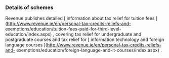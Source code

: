 ###  Details of schemes

Revenue publishes detailed [ information about tax relief for tuition fees
](http://www.revenue.ie/en/personal-tax-credits-reliefs-and-
exemptions/education/tuition-fees-paid-for-third-level-education/index.aspx) ,
covering tax relief for undergraduate and postgraduate courses and tax relief
for [ information technology and foreign language courses
](http://www.revenue.ie/en/personal-tax-credits-reliefs-and-
exemptions/education/foreign-language-and-it-courses/index.aspx) .
